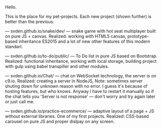 ﻿Hello.

This is the place for my pet-projects.
Each new project (shown further) is better than the previous.

— svden.github.io/snake/dev/ — snake game with hot seat multiplayer built on pure JS + canvas.
Realized: working with HTML5 canvas, prototype-based inheritance ES2015 and a lot of new other features of this modern standart.

— svden.github.io/to-do/public/ — To Do list in pure JS based on Bootstrap.
Realized: functional inheritance, working with local storage, building project with gulp using babel transpiller and other modules.

— svden.github.io/Chat/ — chat on WebSocket technology, the server is on c9.io.
Realized: creating a server in NodeJS, 
Note: sometimes server shuting down for unknown reason with no error. I guess it's because of hosting features, but who knows.
Anyway I have to restart it manually so if the chat tells you 'Server is not response' — don't worry and try again later or just call me.

— svden.github.io/practice-ecommerce/ — adaptive layout of a page + JS without external libraries. One of my first projects.
Realized: CSS-based carousel on pure JS and proper dislpay on any screen.
